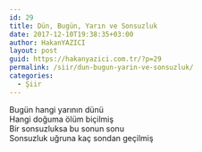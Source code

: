 ```yaml
---
id: 29
title: Dün, Bugün, Yarın ve Sonsuzluk
date: 2017-12-10T19:38:35+03:00
author: HakanYAZICI
layout: post
guid: https://hakanyazici.com.tr/?p=29
permalink: /siir/dun-bugun-yarin-ve-sonsuzluk/
categories:
  - Şiir
---
```

Bugün hangi yarının dünü  
Hangi doğuma ölüm biçilmiş  
Bir sonsuzluksa bu sonun sonu  
Sonsuzluk uğruna kaç sondan geçilmiş